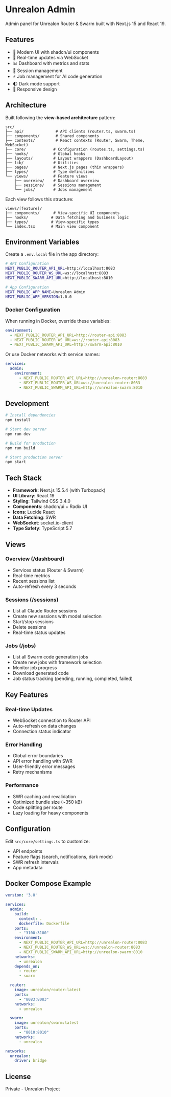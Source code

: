 # Unrealon Admin

Admin panel for Unrealon Router & Swarm built with Next.js 15 and React 19.

## Features

- 🎨 Modern UI with shadcn/ui components
- 🔄 Real-time updates via WebSocket
- 📊 Dashboard with metrics and stats
- 💼 Session management
- ⚡ Job management for AI code generation
- 🌓 Dark mode support
- 📱 Responsive design

## Architecture

Built following the **view-based architecture** pattern:

```
src/
├── api/              # API clients (router.ts, swarm.ts)
├── components/       # Shared components
├── contexts/         # React contexts (Router, Swarm, Theme, WebSocket)
├── core/            # Configuration (routes.ts, settings.ts)
├── hooks/           # Global hooks
├── layouts/         # Layout wrappers (DashboardLayout)
├── lib/             # Utilities
├── pages/           # Next.js pages (thin wrappers)
├── types/           # Type definitions
└── views/           # Feature views
    ├── overview/    # Dashboard overview
    ├── sessions/    # Sessions management
    └── jobs/        # Jobs management
```

Each view follows this structure:
```
views/[feature]/
├── components/      # View-specific UI components
├── hooks/          # Data fetching and business logic
├── types/          # View-specific types
└── index.tsx       # Main view component
```

## Environment Variables

Create a `.env.local` file in the app directory:

```bash
# API Configuration
NEXT_PUBLIC_ROUTER_API_URL=http://localhost:8083
NEXT_PUBLIC_ROUTER_WS_URL=ws://localhost:8083
NEXT_PUBLIC_SWARM_API_URL=http://localhost:8010

# App Configuration
NEXT_PUBLIC_APP_NAME=Unrealon Admin
NEXT_PUBLIC_APP_VERSION=1.0.0
```

### Docker Configuration

When running in Docker, override these variables:

```yaml
environment:
  - NEXT_PUBLIC_ROUTER_API_URL=http://router-api:8083
  - NEXT_PUBLIC_ROUTER_WS_URL=ws://router-api:8083
  - NEXT_PUBLIC_SWARM_API_URL=http://swarm-api:8010
```

Or use Docker networks with service names:

```yaml
services:
  admin:
    environment:
      - NEXT_PUBLIC_ROUTER_API_URL=http://unrealon-router:8083
      - NEXT_PUBLIC_ROUTER_WS_URL=ws://unrealon-router:8083
      - NEXT_PUBLIC_SWARM_API_URL=http://unrealon-swarm:8010
```

## Development

```bash
# Install dependencies
npm install

# Start dev server
npm run dev

# Build for production
npm run build

# Start production server
npm start
```

## Tech Stack

- **Framework**: Next.js 15.5.4 (with Turbopack)
- **UI Library**: React 19
- **Styling**: Tailwind CSS 3.4.0
- **Components**: shadcn/ui + Radix UI
- **Icons**: Lucide React
- **Data Fetching**: SWR
- **WebSocket**: socket.io-client
- **Type Safety**: TypeScript 5.7

## Views

### Overview (/dashboard)
- Services status (Router & Swarm)
- Real-time metrics
- Recent sessions list
- Auto-refresh every 3 seconds

### Sessions (/sessions)
- List all Claude Router sessions
- Create new sessions with model selection
- Start/stop sessions
- Delete sessions
- Real-time status updates

### Jobs (/jobs)
- List all Swarm code generation jobs
- Create new jobs with framework selection
- Monitor job progress
- Download generated code
- Job status tracking (pending, running, completed, failed)

## Key Features

### Real-time Updates
- WebSocket connection to Router API
- Auto-refresh on data changes
- Connection status indicator

### Error Handling
- Global error boundaries
- API error handling with SWR
- User-friendly error messages
- Retry mechanisms

### Performance
- SWR caching and revalidation
- Optimized bundle size (~350 kB)
- Code splitting per route
- Lazy loading for heavy components

## Configuration

Edit `src/core/settings.ts` to customize:
- API endpoints
- Feature flags (search, notifications, dark mode)
- SWR refresh intervals
- App metadata

## Docker Compose Example

```yaml
version: '3.8'

services:
  admin:
    build:
      context: .
      dockerfile: Dockerfile
    ports:
      - "3100:3100"
    environment:
      - NEXT_PUBLIC_ROUTER_API_URL=http://unrealon-router:8083
      - NEXT_PUBLIC_ROUTER_WS_URL=ws://unrealon-router:8083
      - NEXT_PUBLIC_SWARM_API_URL=http://unrealon-swarm:8010
    networks:
      - unrealon
    depends_on:
      - router
      - swarm

  router:
    image: unrealon/router:latest
    ports:
      - "8083:8083"
    networks:
      - unrealon

  swarm:
    image: unrealon/swarm:latest
    ports:
      - "8010:8010"
    networks:
      - unrealon

networks:
  unrealon:
    driver: bridge
```

## License

Private - Unrealon Project
